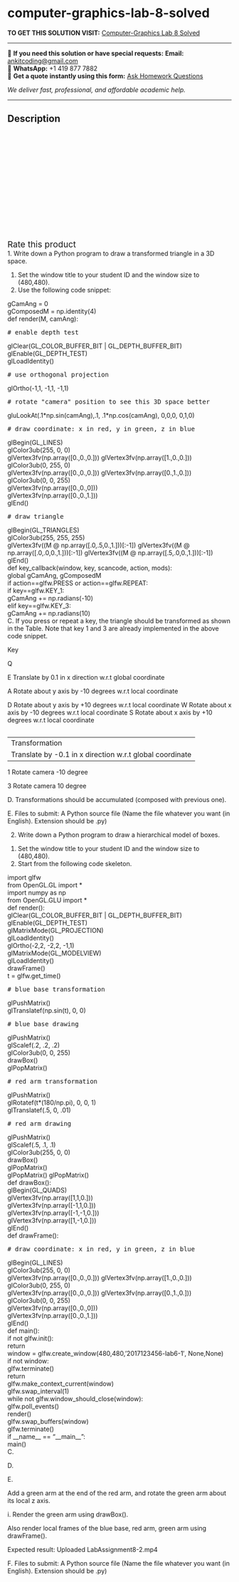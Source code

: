 # computer-graphics-lab-8-solved
**TO GET THIS SOLUTION VISIT:** [Computer-Graphics Lab 8 Solved](https://www.ankitcodinghub.com/product/computer-graphics-lab-8-solved/)


---

📩 **If you need this solution or have special requests:** **Email:** ankitcoding@gmail.com  
📱 **WhatsApp:** +1 419 877 7882  
📄 **Get a quote instantly using this form:** [Ask Homework Questions](https://www.ankitcodinghub.com/services/ask-homework-questions/)

*We deliver fast, professional, and affordable academic help.*

---

<h2>Description</h2>



<div class="kk-star-ratings kksr-auto kksr-align-center kksr-valign-top" data-payload="{&quot;align&quot;:&quot;center&quot;,&quot;id&quot;:&quot;92343&quot;,&quot;slug&quot;:&quot;default&quot;,&quot;valign&quot;:&quot;top&quot;,&quot;ignore&quot;:&quot;&quot;,&quot;reference&quot;:&quot;auto&quot;,&quot;class&quot;:&quot;&quot;,&quot;count&quot;:&quot;0&quot;,&quot;legendonly&quot;:&quot;&quot;,&quot;readonly&quot;:&quot;&quot;,&quot;score&quot;:&quot;0&quot;,&quot;starsonly&quot;:&quot;&quot;,&quot;best&quot;:&quot;5&quot;,&quot;gap&quot;:&quot;4&quot;,&quot;greet&quot;:&quot;Rate this product&quot;,&quot;legend&quot;:&quot;0\/5 - (0 votes)&quot;,&quot;size&quot;:&quot;24&quot;,&quot;title&quot;:&quot;Computer-Graphics Lab 8 Solved&quot;,&quot;width&quot;:&quot;0&quot;,&quot;_legend&quot;:&quot;{score}\/{best} - ({count} {votes})&quot;,&quot;font_factor&quot;:&quot;1.25&quot;}">

<div class="kksr-stars">

<div class="kksr-stars-inactive">
            <div class="kksr-star" data-star="1" style="padding-right: 4px">


<div class="kksr-icon" style="width: 24px; height: 24px;"></div>
        </div>
            <div class="kksr-star" data-star="2" style="padding-right: 4px">


<div class="kksr-icon" style="width: 24px; height: 24px;"></div>
        </div>
            <div class="kksr-star" data-star="3" style="padding-right: 4px">


<div class="kksr-icon" style="width: 24px; height: 24px;"></div>
        </div>
            <div class="kksr-star" data-star="4" style="padding-right: 4px">


<div class="kksr-icon" style="width: 24px; height: 24px;"></div>
        </div>
            <div class="kksr-star" data-star="5" style="padding-right: 4px">


<div class="kksr-icon" style="width: 24px; height: 24px;"></div>
        </div>
    </div>

<div class="kksr-stars-active" style="width: 0px;">
            <div class="kksr-star" style="padding-right: 4px">


<div class="kksr-icon" style="width: 24px; height: 24px;"></div>
        </div>
            <div class="kksr-star" style="padding-right: 4px">


<div class="kksr-icon" style="width: 24px; height: 24px;"></div>
        </div>
            <div class="kksr-star" style="padding-right: 4px">


<div class="kksr-icon" style="width: 24px; height: 24px;"></div>
        </div>
            <div class="kksr-star" style="padding-right: 4px">


<div class="kksr-icon" style="width: 24px; height: 24px;"></div>
        </div>
            <div class="kksr-star" style="padding-right: 4px">


<div class="kksr-icon" style="width: 24px; height: 24px;"></div>
        </div>
    </div>
</div>


<div class="kksr-legend" style="font-size: 19.2px;">
            <span class="kksr-muted">Rate this product</span>
    </div>
    </div>
<div class="page" title="Page 1">
<div class="layoutArea">
<div class="column">
1. Write down a Python program to draw a transformed triangle in a 3D space.

<ol>
<li>Set the window title to your student ID and the window size to (480,480).</li>
<li>Use the following code snippet:</li>
</ol>
</div>
</div>
</div>
<div class="page" title="Page 2">
<div class="section">
<div class="layoutArea">
<div class="column">
gCamAng = 0

</div>
</div>
<div class="layoutArea">
<div class="column">
gComposedM = np.identity(4)

</div>
</div>
<div class="layoutArea">
<div class="column">
def render(M, camAng):

</div>
</div>
<div class="layoutArea">
<div class="column">
<pre># enable depth test
</pre>
</div>
</div>
<div class="layoutArea">
<div class="column">
glClear(GL_COLOR_BUFFER_BIT | GL_DEPTH_BUFFER_BIT)

</div>
</div>
<div class="layoutArea">
<div class="column">
glEnable(GL_DEPTH_TEST)

</div>
</div>
<div class="layoutArea">
<div class="column">
glLoadIdentity()

</div>
</div>
<div class="layoutArea">
<div class="column">
<pre># use orthogonal projection
</pre>
</div>
</div>
<div class="layoutArea">
<div class="column">
glOrtho(-1,1, -1,1, -1,1)

</div>
</div>
<div class="layoutArea">
<div class="column">
<pre># rotate "camera" position to see this 3D space better
</pre>
</div>
</div>
<div class="layoutArea">
<div class="column">
gluLookAt(.1*np.sin(camAng),.1, .1*np.cos(camAng), 0,0,0, 0,1,0)

</div>
</div>
<div class="section">
<div class="layoutArea">
<div class="column">
<pre># draw coordinate: x in red, y in green, z in blue
</pre>
</div>
</div>
<div class="layoutArea">
<div class="column">
glBegin(GL_LINES)

</div>
</div>
<div class="layoutArea">
<div class="column">
glColor3ub(255, 0, 0)

</div>
</div>
<div class="layoutArea">
<div class="column">
glVertex3fv(np.array([0.,0.,0.])) glVertex3fv(np.array([1.,0.,0.]))

</div>
</div>
<div class="layoutArea">
<div class="column">
glColor3ub(0, 255, 0)

</div>
</div>
<div class="layoutArea">
<div class="column">
glVertex3fv(np.array([0.,0.,0.])) glVertex3fv(np.array([0.,1.,0.]))

</div>
</div>
<div class="layoutArea">
<div class="column">
glColor3ub(0, 0, 255)

</div>
</div>
<div class="layoutArea">
<div class="column">
glVertex3fv(np.array([0.,0.,0]))

</div>
</div>
<div class="layoutArea">
<div class="column">
glVertex3fv(np.array([0.,0.,1.]))

</div>
</div>
<div class="layoutArea">
<div class="column">
glEnd()

</div>
</div>
</div>
<div class="layoutArea">
<div class="column">
<pre># draw triangle
</pre>
</div>
</div>
<div class="layoutArea">
<div class="column">
glBegin(GL_TRIANGLES)

</div>
</div>
<div class="layoutArea">
<div class="column">
glColor3ub(255, 255, 255)

</div>
</div>
<div class="layoutArea">
<div class="column">
glVertex3fv((M @ np.array([.0,.5,0.,1.]))[:-1]) glVertex3fv((M @ np.array([.0,.0,0.,1.]))[:-1]) glVertex3fv((M @ np.array([.5,.0,0.,1.]))[:-1])

</div>
</div>
<div class="layoutArea">
<div class="column">
glEnd()

</div>
</div>
<div class="layoutArea">
<div class="column">
def key_callback(window, key, scancode, action, mods):

</div>
</div>
<div class="layoutArea">
<div class="column">
global gCamAng, gComposedM

</div>
</div>
<div class="layoutArea">
<div class="column">
if action==glfw.PRESS or action==glfw.REPEAT:

</div>
</div>
<div class="layoutArea">
<div class="column">
if key==glfw.KEY_1:

</div>
</div>
<div class="layoutArea">
<div class="column">
gCamAng += np.radians(-10)

</div>
</div>
<div class="layoutArea">
<div class="column">
elif key==glfw.KEY_3:

</div>
</div>
<div class="layoutArea">
<div class="column">
gCamAng += np.radians(10)

</div>
</div>
</div>
<div class="layoutArea">
<div class="column">
C. If you press or repeat a key, the triangle should be transformed as shown in the Table. Note that key 1 and 3 are already implemented in the above code snippet.

Key

Q

E Translate by 0.1 in x direction w.r.t global coordinate

A Rotate about y axis by -10 degrees w.r.t local coordinate

D Rotate about y axis by +10 degrees w.r.t local coordinate W Rotate about x axis by -10 degrees w.r.t local coordinate S Rotate about x axis by +10 degrees w.r.t local coordinate

</div>
</div>
<table>
<tbody>
<tr>
<td>
<div class="layoutArea">
<div class="column">
Transformation

</div>
</div>
</td>
</tr>
<tr>
<td>
<div class="layoutArea">
<div class="column">
Translate by -0.1 in x direction w.r.t global coordinate

</div>
</div>
</td>
</tr>
</tbody>
</table>
</div>
<div class="page" title="Page 3">
<div class="layoutArea">
<div class="column">
1 Rotate camera -10 degree

3 Rotate camera 10 degree

D. Transformations should be accumulated (composed with previous one).

E. Files to submit: A Python source file (Name the file whatever you want (in English). Extension should be .py)

2. Write down a Python program to draw a hierarchical model of boxes.

<ol>
<li>Set the window title to your student ID and the window size to (480,480).</li>
<li>Start from the following code skeleton.</li>
</ol>
</div>
</div>
<div class="section">
<div class="layoutArea">
<div class="column">
import glfw

</div>
</div>
<div class="layoutArea">
<div class="column">
from OpenGL.GL import *

</div>
</div>
<div class="layoutArea">
<div class="column">
import numpy as np

</div>
</div>
<div class="layoutArea">
<div class="column">
from OpenGL.GLU import *

</div>
</div>
<div class="layoutArea">
<div class="column">
def render():

</div>
</div>
<div class="layoutArea">
<div class="column">
glClear(GL_COLOR_BUFFER_BIT | GL_DEPTH_BUFFER_BIT)

</div>
</div>
<div class="layoutArea">
<div class="column">
glEnable(GL_DEPTH_TEST)

</div>
</div>
<div class="layoutArea">
<div class="column">
glMatrixMode(GL_PROJECTION)

</div>
</div>
<div class="layoutArea">
<div class="column">
glLoadIdentity()

</div>
</div>
<div class="layoutArea">
<div class="column">
glOrtho(-2,2, -2,2, -1,1)

</div>
</div>
<div class="layoutArea">
<div class="column">
glMatrixMode(GL_MODELVIEW)

</div>
</div>
<div class="layoutArea">
<div class="column">
glLoadIdentity()

</div>
</div>
<div class="layoutArea">
<div class="column">
drawFrame()

</div>
</div>
<div class="layoutArea">
<div class="column">
t = glfw.get_time()

</div>
</div>
<div class="layoutArea">
<div class="column">
<pre># blue base transformation
</pre>
</div>
</div>
<div class="layoutArea">
<div class="column">
glPushMatrix()

</div>
</div>
<div class="layoutArea">
<div class="column">
glTranslatef(np.sin(t), 0, 0)

</div>
</div>
<div class="layoutArea">
<div class="column">
<pre># blue base drawing
</pre>
</div>
</div>
<div class="layoutArea">
<div class="column">
glPushMatrix()

</div>
</div>
<div class="layoutArea">
<div class="column">
glScalef(.2, .2, .2)

</div>
</div>
<div class="layoutArea">
<div class="column">
glColor3ub(0, 0, 255)

</div>
</div>
<div class="layoutArea">
<div class="column">
drawBox()

</div>
</div>
<div class="layoutArea">
<div class="column">
glPopMatrix()

</div>
</div>
<div class="layoutArea">
<div class="column">
<pre># red arm transformation
</pre>
</div>
</div>
<div class="layoutArea">
<div class="column">
glPushMatrix()

</div>
</div>
<div class="layoutArea">
<div class="column">
glRotatef(t*(180/np.pi), 0, 0, 1)

</div>
</div>
<div class="layoutArea">
<div class="column">
glTranslatef(.5, 0, .01)

</div>
</div>
<div class="layoutArea">
<div class="column">
<pre># red arm drawing
</pre>
</div>
</div>
<div class="layoutArea">
<div class="column">
glPushMatrix()

</div>
</div>
<div class="layoutArea">
<div class="column">
glScalef(.5, .1, .1)

</div>
</div>
<div class="layoutArea">
<div class="column">
glColor3ub(255, 0, 0)

</div>
</div>
<div class="layoutArea">
<div class="column">
drawBox()

</div>
</div>
<div class="layoutArea">
<div class="column">
glPopMatrix()

</div>
</div>
<div class="layoutArea">
<div class="column">
glPopMatrix() glPopMatrix()

</div>
</div>
</div>
</div>
<div class="page" title="Page 4">
<div class="section">
<div class="layoutArea">
<div class="column">
def drawBox():

</div>
</div>
<div class="layoutArea">
<div class="column">
glBegin(GL_QUADS)

</div>
</div>
<div class="layoutArea">
<div class="column">
glVertex3fv(np.array([1,1,0.]))

</div>
</div>
<div class="layoutArea">
<div class="column">
glVertex3fv(np.array([-1,1,0.]))

</div>
</div>
<div class="layoutArea">
<div class="column">
glVertex3fv(np.array([-1,-1,0.]))

</div>
</div>
<div class="layoutArea">
<div class="column">
glVertex3fv(np.array([1,-1,0.]))

</div>
</div>
<div class="layoutArea">
<div class="column">
glEnd()

</div>
</div>
<div class="section">
<div class="layoutArea">
<div class="column">
def drawFrame():

</div>
</div>
<div class="layoutArea">
<div class="column">
<pre># draw coordinate: x in red, y in green, z in blue
</pre>
</div>
</div>
<div class="layoutArea">
<div class="column">
glBegin(GL_LINES)

</div>
</div>
<div class="layoutArea">
<div class="column">
glColor3ub(255, 0, 0)

</div>
</div>
<div class="layoutArea">
<div class="column">
glVertex3fv(np.array([0.,0.,0.])) glVertex3fv(np.array([1.,0.,0.]))

</div>
</div>
<div class="layoutArea">
<div class="column">
glColor3ub(0, 255, 0)

</div>
</div>
<div class="layoutArea">
<div class="column">
glVertex3fv(np.array([0.,0.,0.])) glVertex3fv(np.array([0.,1.,0.]))

</div>
</div>
<div class="layoutArea">
<div class="column">
glColor3ub(0, 0, 255)

</div>
</div>
<div class="layoutArea">
<div class="column">
glVertex3fv(np.array([0.,0.,0]))

</div>
</div>
<div class="layoutArea">
<div class="column">
glVertex3fv(np.array([0.,0.,1.]))

</div>
</div>
<div class="layoutArea">
<div class="column">
glEnd()

</div>
</div>
</div>
<div class="layoutArea">
<div class="column">
def main():

</div>
</div>
<div class="layoutArea">
<div class="column">
if not glfw.init():

</div>
</div>
<div class="layoutArea">
<div class="column">
return

</div>
</div>
<div class="layoutArea">
<div class="column">
window = glfw.create_window(480,480,’2017123456-lab6-1′, None,None)

</div>
</div>
<div class="layoutArea">
<div class="column">
if not window:

</div>
</div>
<div class="layoutArea">
<div class="column">
glfw.terminate()

</div>
</div>
<div class="layoutArea">
<div class="column">
return

</div>
</div>
<div class="layoutArea">
<div class="column">
glfw.make_context_current(window)

</div>
</div>
<div class="layoutArea">
<div class="column">
glfw.swap_interval(1)

</div>
</div>
<div class="layoutArea">
<div class="column">
while not glfw.window_should_close(window):

</div>
</div>
<div class="layoutArea">
<div class="column">
glfw.poll_events()

</div>
</div>
<div class="layoutArea">
<div class="column">
render()

</div>
</div>
<div class="layoutArea">
<div class="column">
glfw.swap_buffers(window)

</div>
</div>
<div class="layoutArea">
<div class="column">
glfw.terminate()

</div>
</div>
<div class="layoutArea">
<div class="column">
if __name__ == “__main__”:

</div>
</div>
<div class="layoutArea">
<div class="column">
main()

</div>
</div>
</div>
<div class="layoutArea">
<div class="column">
C.

D.

E.

</div>
<div class="column">
Add a green arm at the end of the red arm, and rotate the green arm about its local z axis.

i. Render the green arm using drawBox().

Also render local frames of the blue base, red arm, green arm using drawFrame().

Expected result: Uploaded LabAssignment8-2.mp4

</div>
</div>
<div class="layoutArea">
<div class="column">
F. Files to submit: A Python source file (Name the file whatever you want (in English). Extension should be .py)

</div>
</div>
</div>
